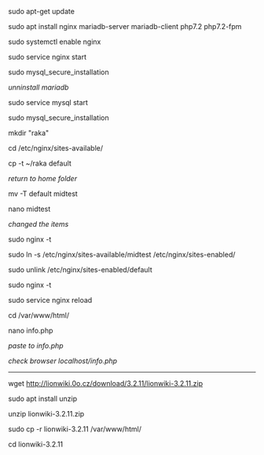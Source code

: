 sudo apt-get update

sudo apt install nginx mariadb-server mariadb-client php7.2 php7.2-fpm

sudo systemctl enable nginx

sudo service nginx start

sudo mysql_secure_installation

*unninstall mariadb*

sudo service mysql start

sudo mysql_secure_installation

mkdir "raka"

cd /etc/nginx/sites-available/

cp -t ~/raka default

*return to home folder*

mv -T default midtest

nano midtest

*changed the items*

sudo nginx -t

sudo ln -s /etc/nginx/sites-available/midtest /etc/nginx/sites-enabled/

sudo unlink /etc/nginx/sites-enabled/default

sudo nginx -t

sudo service nginx reload

cd /var/www/html/

nano info.php

*paste <?php phpinfo(); ?> to info.php*

*check browser localhost/info.php*

-------------------------------------------

wget http://lionwiki.0o.cz/download/3.2.11/lionwiki-3.2.11.zip

sudo apt install unzip

unzip lionwiki-3.2.11.zip

sudo cp -r lionwiki-3.2.11 /var/www/html/

cd lionwiki-3.2.11
